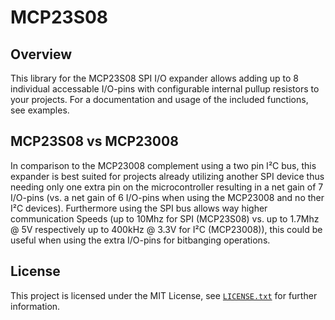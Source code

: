 # MCP23S08
## Overview
This library for the MCP23S08 SPI I/O expander allows adding up to 8 individual accessable I/O-pins with configurable internal pullup resistors to your projects. For a documentation and usage of the included functions, see examples.

## MCP23S08 vs MCP23008
In comparison to the MCP23008 complement using a two pin I²C bus, this expander is best suited for projects already utilizing another SPI device thus needing only one extra pin on the microcontroller resulting in a net gain of 7 I/O-pins (vs. a net gain of 6 I/O-pins when using the MCP23008 and no ther I²C devices). Furthermore using the SPI bus allows way higher communication Speeds (up to 10Mhz for SPI (MCP23S08) vs. up to 1.7Mhz @ 5V respectively up to 400kHz @ 3.3V for I²C (MCP23008)), this could be useful when using the extra I/O-pins for bitbanging operations.

## License
This project is licensed under the MIT License, see [`LICENSE.txt`](LICENSE.txt) for further information.
